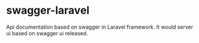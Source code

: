 # swagger-laravel
Api documentation based on swagger in Laravel framework. It would server ui based on swagger ui released. 
